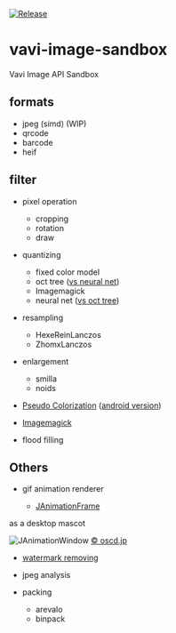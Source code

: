 [![Release](https://jitpack.io/v/umjammer/vavi-image-sandbox.svg)](https://jitpack.io/#umjammer/vavi-image-sandbox)

# vavi-image-sandbox

Vavi Image API Sandbox

## formats

  * jpeg (simd) (WIP)
  * qrcode
  * barcode
  * heif

## filter

  * pixel operation

    * cropping
    * rotation
    * draw

  * quantizing

    * fixed color model
    * oct tree ([vs neural net](https://github.com/umjammer/vavi-image-sandbox/wiki/OctTree_vs_NeuralNet))
    * Imagemagick
    * neural net ([vs oct tree](https://github.com/umjammer/vavi-image-sandbox/wiki/OctTree_vs_NeuralNet))

  * resampling

    * HexeReinLanczos
    * ZhomxLanczos

  * enlargement

    * smilla
    * noids

  * [Pseudo Colorization](https://github.com/umjammer/vavi-apps-pseudocolorization/wiki) ([android version](https://github.com/umjammer/vavi-apps-pseudocolorization))
  * [Imagemagick](https://github.com/umjammer/vavi-image-sandbox/wiki/ImageMagickFilter)
  * flood filling

## Others

  * gif animation renderer

    * [JAnimationFrame](https://github.com/umjammer/vavi-image-sandbox/blob/master/src/test/java/JAnimationFrame.java)

as a desktop mascot

![JAnimationWindow](https://lh3.googleusercontent.com/d3wp6hzuILHq6MT7Ud_gUi_TpqYIK1UiT-m9C03rndcpPzFLwmPXpUkaEjLobQpb-vnXLR1l8eKdwHNUF0xJUjLXnEP5Fc9oOM1NoElCZ5u2AJoOKWLqsAoNEzHWBIPaSffQM1X11w=w2400)
[© oscd.jp](https://www.oscd.jp/)

  * [watermark removing](https://github.com/umjammer/vavi-image-sandbox/wiki/WatermarkRemoval)

  * jpeg analysis

  * packing

    * arevalo
    * binpack
